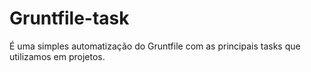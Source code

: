 # Gruntfile-task
É uma simples automatização do Gruntfile com as principais tasks que utilizamos em projetos.
